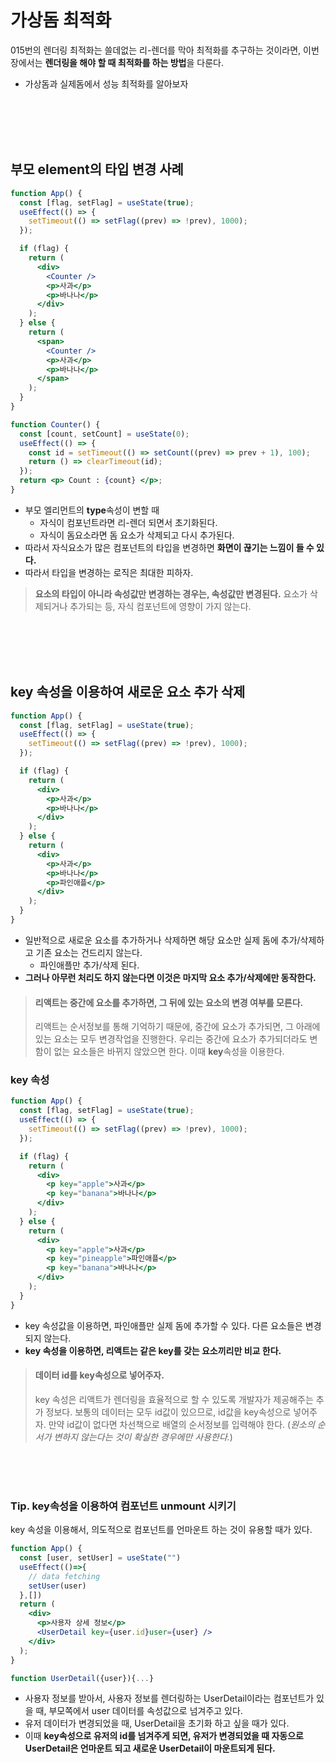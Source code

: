 # 가상돔 최적화

015번의 렌더링 최적화는 쓸데없는 리-렌더를 막아 최적화를 추구하는 것이라면, 이번 장에서는 **렌더링을 해야 할 때 최적화를 하는 방법**을 다룬다.

- 가상돔과 실제돔에서 성능 최적화를 알아보자

<br>
<br>
<br>
<br>

## 부모 element의 타입 변경 사례

```jsx
function App() {
  const [flag, setFlag] = useState(true);
  useEffect(() => {
    setTimeout(() => setFlag((prev) => !prev), 1000);
  });

  if (flag) {
    return (
      <div>
        <Counter />
        <p>사과</p>
        <p>바나나</p>
      </div>
    );
  } else {
    return (
      <span>
        <Counter />
        <p>사과</p>
        <p>바나나</p>
      </span>
    );
  }
}

function Counter() {
  const [count, setCount] = useState(0);
  useEffect(() => {
    const id = setTimeout(() => setCount((prev) => prev + 1), 100);
    return () => clearTimeout(id);
  });
  return <p> Count : {count} </p>;
}
```

- 부모 엘리먼트의 **type**속성이 변할 때
  - 자식이 컴포넌트라면 리-렌더 되면서 초기화된다.
  - 자식이 돔요소라면 돔 요소가 삭제되고 다시 추가된다.
- 따라서 자식요소가 많은 컴포넌트의 타입을 변경하면 **화면이 끊기는 느낌이 들 수 있다.**
- 따라서 타입을 변경하는 로직은 최대한 피하자.

> **요소의 타입이 아니라 속성값만 변경하는 경우는, 속성값만 변경된다.**
> 요소가 삭제되거나 추가되는 등, 자식 컴포넌트에 영향이 가지 않는다.

<br>
<br>
<br>
<br>

## key 속성을 이용하여 새로운 요소 추가 삭제

```jsx
function App() {
  const [flag, setFlag] = useState(true);
  useEffect(() => {
    setTimeout(() => setFlag((prev) => !prev), 1000);
  });

  if (flag) {
    return (
      <div>
        <p>사과</p>
        <p>바나나</p>
      </div>
    );
  } else {
    return (
      <div>
        <p>사과</p>
        <p>바나나</p>
        <p>파인애플</p>
      </div>
    );
  }
}
```

- 일반적으로 새로운 요소를 추가하거나 삭제하면 해당 요소만 실제 돔에 추가/삭제하고 기존 요소는 건드리지 않는다.
  - 파인애플만 추가/삭제 된다.
- **그러나 아무런 처리도 하지 않는다면 이것은 마지막 요소 추가/삭제에만 동작한다.**

> #### 리액트는 중간에 요소를 추가하면, 그 뒤에 있는 요소의 변경 여부를 모른다.
>
> 리액트는 순서정보를 통해 기억하기 때문에, 중간에 요소가 추가되면, 그 아래에 있는 요소는 모두 변경작업을 진행한다.
> 우리는 중간에 요소가 추가되더라도 변함이 없는 요소들은 바뀌지 않았으면 한다. 이때 **key**속성을 이용한다.

### key 속성

```jsx
function App() {
  const [flag, setFlag] = useState(true);
  useEffect(() => {
    setTimeout(() => setFlag((prev) => !prev), 1000);
  });

  if (flag) {
    return (
      <div>
        <p key="apple">사과</p>
        <p key="banana">바나나</p>
      </div>
    );
  } else {
    return (
      <div>
        <p key="apple">사과</p>
        <p key="pineapple">파인애플</p>
        <p key="banana">바나나</p>
      </div>
    );
  }
}
```

- key 속성값을 이용하면, 파인애플만 실제 돔에 추가할 수 있다. 다른 요소들은 변경되지 않는다.
- **key 속성을 이용하면, 리액트는 같은 key를 갖는 요소끼리만 비교 한다.**

> #### 데이터 id를 key속성으로 넣어주자.
>
> key 속성은 리액트가 렌더링을 효율적으로 할 수 있도록 개발자가 제공해주는 추가 정보다.
> 보통의 데이터는 모두 id값이 있으므로, id값을 key속성으로 넣어주자.
> 만약 id값이 없다면 차선책으로 배열의 순서정보를 입력해야 한다. (_원소의 순서가 변하지 않는다는 것이 확실한 경우에만 사용한다._)

<br>
<br>
<br>

### Tip. key속성을 이용하여 컴포넌트 unmount 시키기

key 속성을 이용해서, 의도적으로 컴포넌트를 언마운트 하는 것이 유용할 때가 있다.

```jsx
function App() {
  const [user, setUser] = useState("")
  useEffect(()=>{
    // data fetching
    setUser(user)
  },[])
  return (
    <div>
      <p>사용자 상세 정보</p>
      <UserDetail key={user.id}user={user} />
    </div>
  );
}

function UserDetail({user}){...}
```

- 사용자 정보를 받아서, 사용자 정보를 렌더링하는 UserDetail이라는 컴포넌트가 있을 때, 부모쪽에서 user 데이터를 속성값으로 넘겨주고 있다.
- 유저 데이터가 변경되었을 때, UserDetail을 초기화 하고 싶을 때가 있다.
- 이때 **key속성으로 유저의 id를 넘겨주게 되면, 유저가 변경되었을 때 자동으로 UserDetail은 언마운트 되고 새로운 UserDetail이 마운트되게 된다.**
